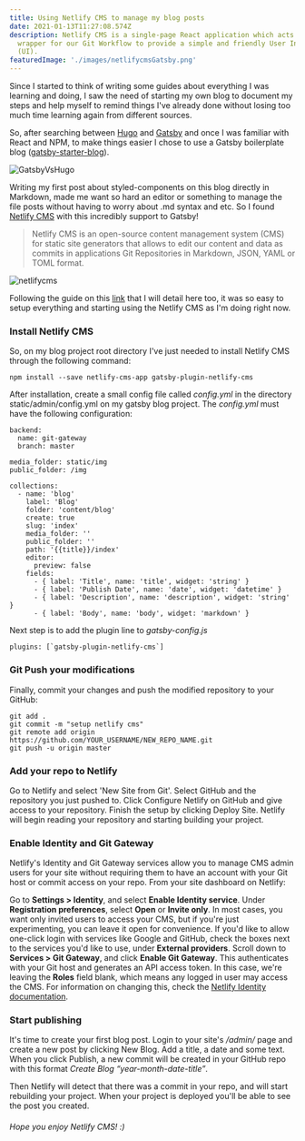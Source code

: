 ```yaml
---
title: Using Netlify CMS to manage my blog posts
date: 2021-01-13T11:27:08.574Z
description: Netlify CMS is a single-page React application which acts as a
  wrapper for our Git Workflow to provide a simple and friendly User Interface
  (UI).
featuredImage: './images/netlifycmsGatsby.png'
---
```

Since I started to think of writing some guides about everything I was learning and doing, I saw the need of starting my own blog to document my steps and help myself to remind things I've already done without losing too much time learning again from different sources. 

So, after searching between [Hugo](https://gohugo.io/) and [Gatsby](https://www.gatsbyjs.com/) and once I was familiar with React and NPM, to make things easier I chose to use a Gatsby boilerplate blog ([gatsby-starter-blog](https://www.gatsbyjs.com/starters/gatsbyjs/gatsby-starter-blog)).

![GatsbyVsHugo](/images/gatsby-vs-hugo.png "Gatsby vs Hugo")

Writing my first post about styled-components on this blog directly in Markdown, made me want so hard an editor or something to manage the file posts without having to worry about .md syntax and etc. So I found [Netlify CMS](https://www.netlifycms.org/) with this incredibly support to Gatsby! 

> Netlify CMS is an open-source content management system (CMS) for static site generators that allows to edit our content and data as commits in applications Git Repositories in Markdown, JSON, YAML or TOML format.

![netlifycms](/images/netlifycms.png "NetlifyCMS")

Following the guide on this [link](https://www.netlifycms.org/docs/gatsby/) that I will detail here too, it was so easy to setup everything and starting using the Netlify CMS as I'm doing right now.

### Install Netlify CMS

So, on my blog project root directory I've just needed to install Netlify CMS through the following command:

```
npm install --save netlify-cms-app gatsby-plugin-netlify-cms
```

After installation, create a small config file called *config.yml* in the directory static/admin/config.yml on my gatsby blog project. The *config.yml* must have the following configuration:

```
backend:
  name: git-gateway
  branch: master

media_folder: static/img
public_folder: /img

collections:
  - name: 'blog'
    label: 'Blog'
    folder: 'content/blog'
    create: true
    slug: 'index'
    media_folder: ''
    public_folder: ''
    path: '{{title}}/index'
    editor:
      preview: false
    fields:
      - { label: 'Title', name: 'title', widget: 'string' }
      - { label: 'Publish Date', name: 'date', widget: 'datetime' }
      - { label: 'Description', name: 'description', widget: 'string' }
      - { label: 'Body', name: 'body', widget: 'markdown' }
```

Next step is to add the plugin line to *gatsby-config.js*

```
plugins: [`gatsby-plugin-netlify-cms`]
```

### Git Push your modifications

Finally, commit your changes and push the modified repository to your GitHub:

```
git add .
git commit -m "setup netlify cms"
git remote add origin https://github.com/YOUR_USERNAME/NEW_REPO_NAME.git
git push -u origin master
```

###  Add your repo to Netlify

Go to Netlify and select 'New Site from Git'. Select GitHub and the repository you just pushed to. Click Configure Netlify on GitHub and give access to your repository. Finish the setup by clicking Deploy Site. Netlify will begin reading your repository and starting building your project.

### Enable Identity and Git Gateway

Netlify's Identity and Git Gateway services allow you to manage CMS admin users for your site without requiring them to have an account with your Git host or commit access on your repo. From your site dashboard on Netlify:

Go to **Settings > Identity**, and select **Enable Identity service**.
Under **Registration preferences**, select **Open** or **Invite only**. In most cases, you want only invited users to access your CMS, but if you're just experimenting, you can leave it open for convenience.
If you'd like to allow one-click login with services like Google and GitHub, check the boxes next to the services you'd like to use, under **External providers**.
Scroll down to **Services > Git Gateway**, and click **Enable Git Gateway**. This authenticates with your Git host and generates an API access token. In this case, we're leaving the **Roles** field blank, which means any logged in user may access the CMS. For information on changing this, check the [Netlify Identity documentation](https://www.netlify.com/docs/identity/).

### Start publishing

It's time to create your first blog post. Login to your site's */admin/* page and create a new post by clicking New Blog. Add a title, a date and some text. When you click Publish, a new commit will be created in your GitHub repo with this format *Create Blog “year-month-date-title”*.

Then Netlify will detect that there was a commit in your repo, and will start rebuilding your project. When your project is deployed you'll be able to see the post you created.

###### Hope you enjoy Netlify CMS! :)